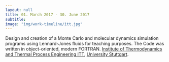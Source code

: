```yaml
---
layout: null
title: 01. March 2017 - 30. June 2017 
subtitle:
image: "img/work-timeline/itt.jpg"
---
```

Design and creation of a Monte Carlo and molecular dynamics simulation programs using Lennard-Jones fluids for teaching purposes. The Code was written in object-oriented, modern FORTRAN. [Institute of Thermodynamics and Thermal Process Engineering ITT](https://www.itt.uni-stuttgart.de/en/index.html), [University Stuttgart](https://www.uni-stuttgart.de/).

<!--
(Vollständige Überarbeitung des Monte Carlo und Molekular Dynamik Codes der Vorlesung Molekularsimulation), [Institut für Technische Thermodynamik und Thermische Verfahrens-
technik](https://www.itt.uni-stuttgart.de/en/index.html), [University Stuttgart](https://www.uni-stuttgart.de/).
-->